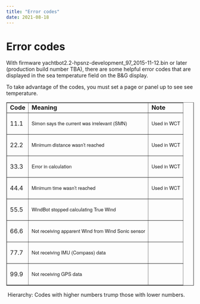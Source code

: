 ```yaml
---
title: "Error codes"
date: 2021-08-18
---
```

# Error codes

With firmware yachtbot2.2-hpsnz-development\_97\_2015-11-12.bin or later (production build number TBA), there are some helpful error codes that are displayed in the sea temperature field on the B&G display.

  

To take advantage of the codes, you must set a page or panel up to see see temperature.

  

<table id="table55879" border="1" cellspacing="0" cellpadding="0"><tbody><tr><td class=""><b>Code</b></td><td class=""><b>Meaning</b></td><td class=""><b>Note</b></td></tr><tr><td class="">11.1</td><td class=""><p><span style="font-family: 'Helvetica Neue', Helvetica, Arial, sans-serif; font-size: 13px; font-weight: normal;">Simon says the current was irrelevant (SMN)</span></p></td><td class=""><p><span style="font-family: 'Helvetica Neue', Helvetica, Arial, sans-serif; font-size: 13px; font-weight: normal;">Used in WCT</span></p></td></tr><tr><td class="">22.2</td><td class=""><p><span style="font-family: 'Helvetica Neue', Helvetica, Arial, sans-serif; font-size: 13px; font-weight: normal;">Minimum distance wasn’t reached</span></p></td><td class=""><p><span style="font-family: 'Helvetica Neue', Helvetica, Arial, sans-serif; font-size: 13px; font-weight: normal;">Used in WCT</span></p></td></tr><tr><td class="">33.3</td><td class=""><p><span style="font-family: 'Helvetica Neue', Helvetica, Arial, sans-serif; font-size: 13px; font-weight: normal;" class="current">Error in calculation &nbsp;&nbsp;</span></p></td><td class=""><p><span style="font-family: 'Helvetica Neue', Helvetica, Arial, sans-serif; font-size: 13px; font-weight: normal;">Used in WCT</span></p></td></tr><tr><td class="">44.4</td><td class=""><p><span style="font-family: 'Helvetica Neue', Helvetica, Arial, sans-serif; font-size: 13px; font-weight: normal;" class="current">Minimum time wasn’t reached &nbsp;&nbsp;</span></p></td><td class=""><p><span style="font-family: 'Helvetica Neue', Helvetica, Arial, sans-serif; font-size: 13px; font-weight: normal;">Used in WCT</span></p></td></tr><tr><td class="">55.5</td><td class=""><p><span style="font-family: 'Helvetica Neue', Helvetica, Arial, sans-serif; font-size: 13px; font-weight: normal;">WindBot stopped calculating True Wind&nbsp;</span></p></td><td><br></td></tr><tr><td class="">66.6</td><td class=""><p><span style="font-family: 'Helvetica Neue', Helvetica, Arial, sans-serif; font-size: 13px; font-weight: normal;">Not receiving apparent Wind from Wind Sonic sensor</span></p></td><td><br></td></tr><tr><td class="">77.7</td><td class=""><p><span style="font-family: 'Helvetica Neue', Helvetica, Arial, sans-serif; font-size: 13px; font-weight: normal;">Not receiving IMU (Compass) data</span></p></td><td><br></td></tr><tr><td class="current">99.9</td><td class=""><p><span style="font-family: 'Helvetica Neue', Helvetica, Arial, sans-serif; font-size: 13px; font-weight: normal;">Not receiving GPS data&nbsp;</span></p></td><td><br></td></tr></tbody></table>

  

 Hierarchy: Codes with higher numbers trump those with lower numbers.